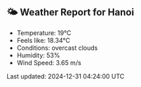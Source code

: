 <!-- WEATHER-START -->
## 🌤 Weather Report for Hanoi

- Temperature: 19°C
- Feels like: 18.34°C
- Conditions: overcast clouds
- Humidity: 53%
- Wind Speed: 3.65 m/s

Last updated: 2024-12-31 04:24:00 UTC
<!-- WEATHER-END -->

